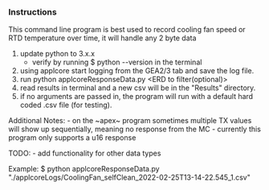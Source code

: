 ### Instructions
This command line program is best used to record cooling fan speed or RTD temperature over time, it will handle any 2 byte data
   1. update python to 3.x.x
       - verify by running $ python --version in the terminal
   2. using applcore start logging from the GEA2/3 tab and save the log file.
   3. run python applcoreResponseData.py <filepath to applcore log> <ERD to filter(optional)>
   4. read results in terminal and a new csv will be in the "Results" directory.
   5. if no arguments are passed in, the program will run with a default hard coded .csv file (for testing).

Additional Notes:
    - on the ~apex~ program sometimes multiple TX values will show up sequentially, meaning no response from the MC
    - currently this program only supports a u16 response

TODO:
    - add functionality for other data types


Example: 
$ python applcoreResponseData.py "./applcoreLogs/CoolingFan_selfClean_2022-02-25T13-14-22.545_1.csv"



